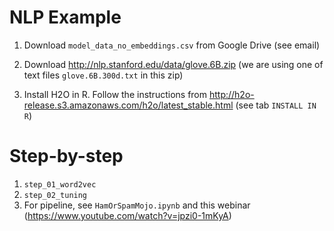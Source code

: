 # NLP Example

1. Download `model_data_no_embeddings.csv` from Google Drive (see email)

2. Download http://nlp.stanford.edu/data/glove.6B.zip (we are using one of text files `glove.6B.300d.txt` in this zip)

3. Install H2O in R. Follow the instructions from http://h2o-release.s3.amazonaws.com/h2o/latest_stable.html (see tab `INSTALL IN R`)



# Step-by-step

1. `step_01_word2vec` 
2. `step_02_tuning`
3. For pipeline, see `HamOrSpamMojo.ipynb` and this webinar (https://www.youtube.com/watch?v=jpzi0-1mKyA)




